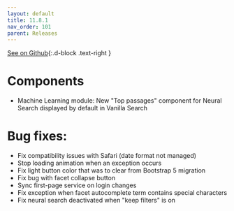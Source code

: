 ```yaml
---
layout: default
title: 11.8.1
nav_order: 101
parent: Releases
---
```


[See on Github](https://github.com/sinequa/sba-angular/releases/tag/11.8.1){:.d-block .text-right }

# Components

- Machine Learning module: New "Top passages" component for Neural Search displayed by default in Vanilla Search

# Bug fixes:

- Fix compatibility issues with Safari (date format not managed)
- Stop loading animation when an exception occurs
- Fix light button color that was to clear from Bootstrap 5 migration
- Fix bug with facet collapse button
- Sync first-page service on login changes
- Fix exception when facet autocomplete term contains special characters
- Fix neural search deactivated when "keep filters" is on

